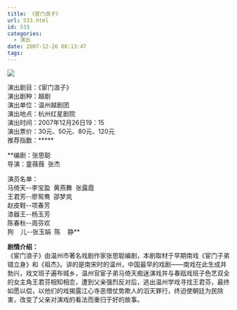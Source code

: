 ```yaml
---
title: 《宦门浪子》
url: 533.html
id: 533
categories:
  - 演出
date: 2007-12-26 08:13:47
tags:
---
```


![](http://photo.guolaijie.com/rooufer/attachments/month_0712/p2007122622547.jpg)  
  
演出剧目：《宦门浪子》  
演出剧种：越剧  
演出单位：温州越剧团  
演出地点：杭州红星剧院  
演出时间：2007年12月26日19：15  
演出票价：30元、50元、80元、120元  
推荐指数：*****  
  
**编剧：张思聪  
导演：童薇薇  张杰  
  
演员名单：  
马倚天--李宝盈  黄燕舞  张露霞  
王君芳--廖鸳鸯  邵梦岚  
赵皮鞋--项春芳  
漆器王--杨玉芳  
陈春秋--周芬欢  
狗    儿--张玉娟  陈    静**  
  
**剧情介绍：**  
《宦门浪子》由温州市著名戏剧作家张思聪编剧，本剧取材于早期南戏《宦门子弟错立身》和《祖杰》。讲的是南宋时的温州，中国最早的戏剧——南戏在此生成并勃兴，戏文班子遍布城乡，温州官宦子弟马倚天痴迷演戏并与春瓯戏班子色艺双全的女主角王君芬相知相恋，遭到父亲强烈反对后，逃出温州学戏寻找王君芬，最终如愿以偿，以他们的戏揭露江心寺恶僧仗势欺人的滔天罪行，终迫使朝廷为民除害，改变了父亲对演戏的看法而重归于好的故事。